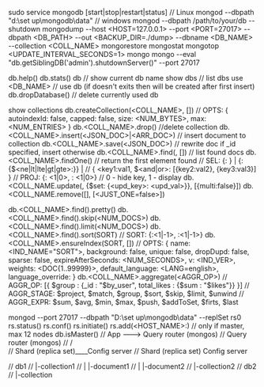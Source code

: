 sudo service mongodb [start|stop|restart|status] // Linux
mongod --dbpath "d:\set up\mongodb\data" // windows
mongod --dbpath /path/to/your/db --shutdown
mongodump --host <HOST=127.0.0.1> --port <PORT=27017>
--dbpath <DB_PATH> --out <BACKUP_DIR=./dump>
--dbname <DB_NAME> --collection <COLL_NAME>
mongorestore
mongostat
mongotop <UPDATE_INTERVAL_SECONDS=1>
mongo
mongo --eval "db.getSiblingDB('admin').shutdownServer()" --port 27017 

db.help()
db.stats()
db // show current db name
show dbs // list dbs
use <DB_NAME> // use db (if doesn't exits then will be created after first insert)
db.dropDatabase() // delete currently used db

show collections
db.createCollection(<COLL_NAME>, [<OPTS>])
// OPTS: { autoindexId: false, capped: false, size: <NUM_BYTES>, max: <NUM_ENTRIES> }
db.<COLL_NAME>.drop() //delete collection
db.<COLL_NAME>.insert(<JSON_DOC>|<ARR_DOC>) // insert document to collection
db.<COLL_NAME>.save(<JSON_DOC>) // rewrite doc if _id specified, insert otherwise
db.<COLL_NAME>.find(<SEL>, [<PROJ>]) // list found docs
db.<COLL_NAME>.findOne(<SEL>) // return the first element found
// SEL: {<key>: <value>} | {<key>: {$<ne|lt|lte|gt|gte>:<value>}} |
// { <key1:val1, $<and|or>: [{key2:val2}, {key3:val3}] }
// PROJ: {<key1>: <1|0>, <key2>: <1|0>} // 0 - hide key, 1 - display
db.<COLL_NAME.update(<SEL>, {$set: {<upd_key>: <upd_val>}}, [{multi:false}])
db.<COLL_NAME.remove([<SEL>], [<JUST_ONE=false>])

db.<COLL_NAME>.find().pretty()
db.<COLL_NAME>.find().skip(<NUM_DOCS>)
db.<COLL_NAME>.find().limit(<NUM_DOCS>)
db.<COLL_NAME>.find().sort(SORT)
// SORT: {<key1>:<1|-1>, <key2>:<1|-1>}
db.<COLL_NAME>.ensureIndex(SORT, [<OPTS>])
// OPTS: { name: <IND_NAME="SORT">, background: false, unique: false, dropDupd: false, sparse: false, expireAfterSeconds: <NUM_SECONDS>, v: <IND_VER>, weights: <DOC{1..99999}>, default_language: <LANG=english>, language_override: <LANG> }
db.<COLL_NAME>.aggregate(<AGGR_OP>)
// AGGR_OP: [{ $group : {_id : "$by_user", total_likes : {$sum : "$likes"}} }]
// AGGR_STAGE: $project, $match, $group, $sort, $skip, $limit, $unwind 
// AGGR_EXPR: $sum, $avg, $min, $max, $push, $addToSet, $firts, $last


mongod --port 27017 --dbpath "D:\set up\mongodb\data" --replSet rs0
rs.status()
rs.conf()
rs.initiate()
rs.add(<HOST_NAME>:<PORT>) // only if master, max 12 nodes
db.isMaster()
//     App ---> Query router (mongos)
//              Query router (mongos)
//               /           \
//  Shard (replica set)____Config server
//  Shard (replica set)    Config server


// db1
// |-collection1
// | |-document1
// | |-document2
// |-collection2
// db2
// |-collection
